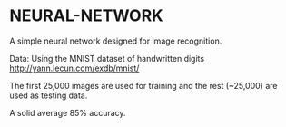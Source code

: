 # NEURAL-NETWORK


A simple neural network designed for image recognition.


Data:
Using the MNIST dataset of handwritten digits http://yann.lecun.com/exdb/mnist/


The first 25,000 images are used for training and the rest (~25,000) are used as testing data.

A solid average 85% accuracy.
